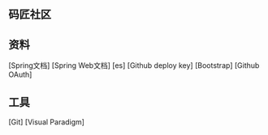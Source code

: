 ## 码匠社区

## 资料
[Spring文档]
[Spring Web文档]
[es]
[Github deploy key]
[Bootstrap]
[Github OAuth]

## 工具
[Git]
[Visual Paradigm]